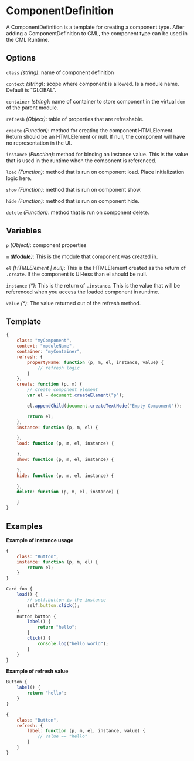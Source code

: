 # ComponentDefinition

A ComponentDefinition is a template for creating a component type. After adding a ComponentDefinition to CML, the component type can be used in the CML Runtime.

## Options

`class` _(string)_: name of component definition

`context` _(string)_: scope where component is allowed. Is a module name. Default is "GLOBAL".

`container` _(string)_: name of container to store component in the virtual `dom` of the parent module.

`refresh` _(Object)_: table of properties that are refreshable.

`create` _(Function)_: method for creating the component HTMLElement. Return should be an HTMLElement or null. If null, the component will have no representation in the UI.

`instance` _(Function)_: method for binding an instance value. This is the value that is used in the runtime when the component is referenced.

`load` _(Function)_: method that is run on component load. Place initialization logic here.

`show` _(Function)_: method that is run on component show.

`hide` _(Function)_: method that is run on component hide.

`delete` _(Function)_: method that is run on component delete.

## Variables

`p` _(Object)_: component properties

`m` *(__[Module](https://github.com/nocturnio/component-markup-language/blob/master/doc/runtime/module.md)__)*: This is the module that component was created in.

`el` _(HTMLElement | null)_: This is the HTMLElement created as the return of `.create`. If the component is UI-less than el should be null.

`instance` _(\*)_: This is the return of `.instance`. This is the value that will be referenced when you access the loaded component in runtime.

`value` _(\*)_: The value returned out of the refresh method.

## Template
``` javascript
{    
    class: "myComponent",
    context: "moduleName",
    container: "myContainer",
    refresh: {
        propertyName: function (p, m, el, instance, value) {
            // refresh logic
        }        
    },
    create: function (p, m) {
        // create component element
        var el = document.createElement("p");

        el.appendChild(document.createTextNode("Empty Component"));

        return el;
    },
    instance: function (p, m, el) {

    },
    load: function (p, m, el, instance) {

    },
    show: function (p, m, el, instance) {

    },
    hide: function (p, m, el, instance) {

    },
    delete: function (p, m, el, instance) {

    }
}
```

## Examples

**Example of instance usage**
``` javascript
{
    class: "Button",
    instance: function (p, m, el) {
        return el;
    }
}
```

``` javascript
Card foo {
    load() {
        // self.button is the instance
        self.button.click();
    }
    Button button {
        label() {
            return "hello";
        }
        click() {
            console.log("hello world");
        }
    }
}
```

**Example of refresh value**
``` javascript
Button {
    label() {
        return "hello";
    }
}
```

``` javascript
{    
    class: "Button",
    refresh: {
        label: function (p, m, el, instance, value) {
            // value == "hello"
        }        
    }
}
```
